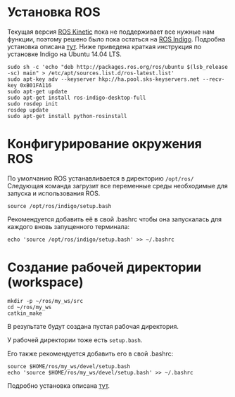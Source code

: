 # Установка ROS
Текущая версия [ROS Kinetic](http://wiki.ros.org/ROS/Installation) пока не поддерживает все нужные нам функции, поэтому решено было пока остаться на [ROS Indigo](http://wiki.ros.org/indigo).
Подробна установка описана [тут](http://wiki.ros.org/indigo/Installation). Ниже приведена краткая инструкция по установке Indigo на Ubuntu 14.04 LTS.

```
sudo sh -c 'echo "deb http://packages.ros.org/ros/ubuntu $(lsb_release -sc) main" > /etc/apt/sources.list.d/ros-latest.list'
sudo apt-key adv --keyserver hkp://ha.pool.sks-keyservers.net --recv-key 0xB01FA116
sudo apt-get update
sudo apt-get install ros-indigo-desktop-full
sudo rosdep init
rosdep update
sudo apt-get install python-rosinstall
```

# Конфигурирование окружения ROS
По умолчанию ROS устанавливается в директорию `/opt/ros/`
Следующая команда загрузит все переменные среды необходимые для запуска и использования ROS.

```
source /opt/ros/indigo/setup.bash
```
Рекомендуется добавить её в свой .bashrc чтобы она запускалась для каждого вновь запущенного терминала:

```
echo 'source /opt/ros/indigo/setup.bash' >> ~/.bashrc
```
# Создание рабочей директории (workspace)

```
mkdir -p ~/ros/my_ws/src
cd ~/ros/my_ws
catkin_make
```
В результате будут создана пустая рабочая директория.

У рабочей директории тоже есть `setup.bash`.  

Его также рекомендуется добавить его в свой .bashrc:

```
source $HOME/ros/my_ws/devel/setup.bash
echo 'source $HOME/ros/my_ws/devel/setup.bash' >> ~/.bashrc
```

Подробно установка описана [тут](http://wiki.ros.org/ROS/Tutorials/InstallingandConfiguringROSEnvironment).